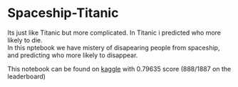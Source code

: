 # Spaceship-Titanic
Its just like Titanic but more complicated. In Titanic i predicted who more likely to die.  
In this nptebook we have mistery of disapearing people from spaceship, and predicting who more likely to disappear.

This notebook can be found on [kaggle](https://www.kaggle.com/code/maximravichev/spaceship-titanic-notebook) with 0.79635 score (888/1887 on the leaderboard)

